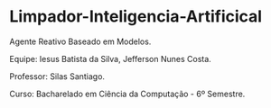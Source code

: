# Limpador-Inteligencia-Artificical
Agente Reativo Baseado em Modelos.

Equipe: Iesus Batista da Silva, Jefferson Nunes Costa.

Professor: Silas Santiago.

Curso: Bacharelado em Ciência da Computação - 6º Semestre.
